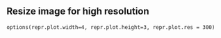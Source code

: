 ## Resize image for high resolution
```shell
options(repr.plot.width=4, repr.plot.height=3, repr.plot.res = 300)
```
